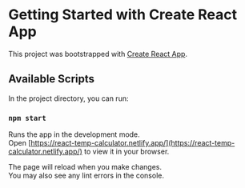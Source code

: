 # Getting Started with Create React App

This project was bootstrapped with [Create React App](https://github.com/facebook/create-react-app).

## Available Scripts

In the project directory, you can run:

### `npm start`

Runs the app in the development mode.\
Open [https://react-temp-calculator.netlify.app/](https://react-temp-calculator.netlify.app/) to view it in your browser.

The page will reload when you make changes.\
You may also see any lint errors in the console.
